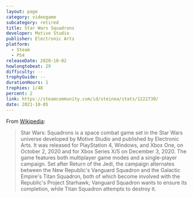 ```yaml
---
layout: page
category: videogame
subcategory: retired
title: Star Wars Squadrons
developer: Motive Studio
publisher: Electronic Arts
platform:
  - Steam
  - PS4
releaseDate: 2020-10-02
howlongtobeat: 29
difficulty: --
trophyGuide: --
durationHours: 1
trophies: 1/48
percent: 2
link: https://steamcommunity.com/id/steinea/stats/1222730/
date: 2021-10-05
---
```


From [Wikipedia](https://en.wikipedia.org/wiki/Star_Wars:_Squadrons):

> Star Wars: Squadrons is a space combat game set in the Star Wars universe developed by Motive Studio and published by Electronic Arts. It was released for PlayStation 4, Windows, and Xbox One, on October 2, 2020 and for Xbox Series X/S on December 3, 2020. The game features both multiplayer game modes and a single-player campaign. Set after Return of the Jedi, the campaign alternates between the New Republic's Vanguard Squadron and the Galactic Empire's Titan Squadron, both of which become involved with the Republic's Project Starhawk; Vanguard Squadron wants to ensure its completion, while Titan Squadron attempts to destroy it.
